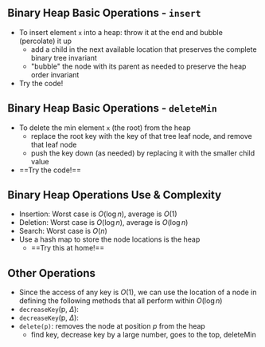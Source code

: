 ## Binary Heap Basic Operations - `insert`
- To insert element `x` into a heap: throw it at the end and bubble (percolate) it up
	- add a child in the next available location that preserves the complete binary tree invariant
	- "bubble" the node with its parent as needed to preserve the heap order invariant
- Try the code!
## Binary Heap Basic Operations - `deleteMin`
- To delete the min element `x` (the root) from the heap
	- replace the root key with the key of that tree leaf node, and remove that leaf node
	- push the key down (as needed) by replacing it with the smaller child value
- ==Try the code!==
## Binary Heap Operations Use & Complexity
- Insertion: Worst case is $O(\log n)$, average is $O(1)$
- Deletion: Worst case is $O(\log n)$, average is $O(\log n)$
- Search: Worst case is $O(n)$
- Use a hash map to store the node locations is the heap
	- ==Try this at home!==
## Other Operations
- Since the access of any key is $O(1)$, we can use the location of a node in defining the following methods that all perform within $O(\log n)$
- `decreaseKey`(p, $\Delta$): 
- `decreaseKey`(p, $\Delta$): 
- `delete(p)`: removes the node at position $p$ from the heap
	- find key, decrease key by a large number, goes to the top, deleteMin
